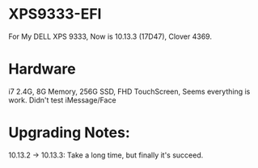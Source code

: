 # XPS9333-EFI

For My DELL XPS 9333, Now is 10.13.3 (17D47), Clover 4369.

# Hardware

i7 2.4G, 8G Memory, 256G SSD, FHD TouchScreen, Seems everything is work. Didn't test iMessage/Face

# Upgrading Notes:

10.13.2 -> 10.13.3:   Take a long time, but finally it's succeed.
